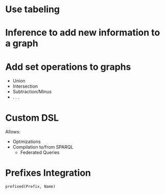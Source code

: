 # Use tabeling
# Inference to add new information to a graph
# Add set operations to graphs

* Union
* Intersection
* Subtraction/Minus
* . . .

# Custom DSL

Allows:
* Optmizations
* Compilation to/from SPARQL
  * Federated Queries

# Prefixes Integration

```
prefixed(Prefix, Name)
```
